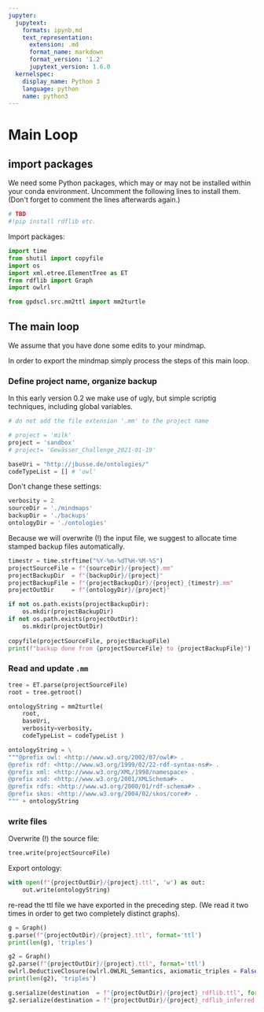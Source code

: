 ```yaml
---
jupyter:
  jupytext:
    formats: ipynb,md
    text_representation:
      extension: .md
      format_name: markdown
      format_version: '1.2'
      jupytext_version: 1.6.0
  kernelspec:
    display_name: Python 3
    language: python
    name: python3
---
```


# Main Loop

## import packages

We need some Python packages, which may or may not be installed within your conda environment. Uncomment the following lines to install them. (Don't forget to comment the lines afterwards again.)

```python
# TBD
#!pip install rdflib etc.
```
Import packages:

```python
import time
from shutil import copyfile
import os
import xml.etree.ElementTree as ET
from rdflib import Graph
import owlrl

from gpdscl.src.mm2ttl import mm2turtle
```


## The main loop

We assume that you have done some edits to your mindmap.

In order to export the mindmap simply process the steps of this main loop.

### Define project name, organize backup

In this early version 0.2 we make use of ugly, but simple scriptig techniques, including global variables.


```python
# do not add the file extension '.mm' to the project name

# project = 'milk'
project = 'sandbox'
# project= 'Gewässer_Challenge_2021-01-19'

baseUri = "http://jbusse.de/ontologies/"
codeTypeList = [] # 'owl'
```

Don't change these settings:

```python
verbosity = 2
sourceDir = './mindmaps'
backupDir = './backups'
ontologyDir = './ontologies'
```

Because we will overwrite (!) the input file, we suggest to allocate time stamped backup files automatically.

```python
timestr = time.strftime("%Y-%m-%dT%H-%M-%S")
projectSourceFile = f"{sourceDir}/{project}.mm"
projectBackupDir  = f"{backupDir}/{project}"
projectBackupFile = f"{projectBackupDir}/{project}_{timestr}.mm"
projectOutDir     = f"{ontologyDir}/{project}"

if not os.path.exists(projectBackupDir):
    os.mkdir(projectBackupDir)
if not os.path.exists(projectOutDir):
    os.mkdir(projectOutDir)
    
copyfile(projectSourceFile, projectBackupFile)
print(f"backup done from {projectSourceFile} to {projectBackupFile}")
```


### Read and update `.mm`

```python
tree = ET.parse(projectSourceFile)
root = tree.getroot()
```

```python
ontologyString = mm2turtle(
    root, 
    baseUri, 
    verbosity=verbosity,
    codeTypeList = codeTypeList )

ontologyString = \
"""@prefix owl: <http://www.w3.org/2002/07/owl#> .
@prefix rdf: <http://www.w3.org/1999/02/22-rdf-syntax-ns#> .
@prefix xml: <http://www.w3.org/XML/1998/namespace> .
@prefix xsd: <http://www.w3.org/2001/XMLSchema#> .
@prefix rdfs: <http://www.w3.org/2000/01/rdf-schema#> .
@prefix skos: <http://www.w3.org/2004/02/skos/core#> .
""" + ontologyString


```

### write files

Overwrite (!) the source file:

```python
tree.write(projectSourceFile)
```

Export ontology:

```python
with open(f"{projectOutDir}/{project}.ttl", 'w') as out:
    out.write(ontologyString)
```
re-read the ttl file we have exported in the preceding step. (We read it two times in order to get two completely distinct graphs).

```python
g = Graph()
g.parse(f"{projectOutDir}/{project}.ttl", format='ttl')
print(len(g), 'triples')
```

```python
g2 = Graph()
g2.parse(f"{projectOutDir}/{project}.ttl", format='ttl')
owlrl.DeductiveClosure(owlrl.OWLRL_Semantics, axiomatic_triples = False).expand(g2)
print(len(g2), 'triples')
```

```python
g.serialize(destination  = f"{projectOutDir}/{project}_rdflib.ttl", format='turtle')
g2.serialize(destination = f"{projectOutDir}/{project}_rdflib_inferred.ttl", format='turtle')
```

```python

```

```python

```
